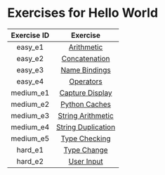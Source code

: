 # Exercises for Hello World


| Exercise ID | Exercise |
|:-----------:|:--------:|
| easy_e1 | [Arithmetic](https://github.com/ByteAcademyCo/Exercises/tree/master/introduction_and_environment/hello_world/1_arithmetic) |
| easy_e2 | [Concatenation](https://github.com/ByteAcademyCo/Exercises/tree/master/introduction_and_environment/hello_world/1_concantenation) |
| easy_e3 | [Name Bindings](https://github.com/ByteAcademyCo/Exercises/tree/master/introduction_and_environment/hello_world/1_name_bindings) |
| easy_e4 | [Operators](https://github.com/ByteAcademyCo/Exercises/tree/master/introduction_and_environment/hello_world/1_operators) |
| medium_e1 | [Capture Display](https://github.com/ByteAcademyCo/Exercises/tree/master/introduction_and_environment/hello_world/2_capture_display) |
| medium_e2 | [Python Caches](https://github.com/ByteAcademyCo/Exercises/tree/master/introduction_and_environment/hello_world/2_python_caches) |
| medium_e3 | [String Arithmetic](https://github.com/ByteAcademyCo/Exercises/tree/master/introduction_and_environment/hello_world/2_string_arithmetic) |
| medium_e4 | [String Duplication](https://github.com/ByteAcademyCo/Exercises/tree/master/introduction_and_environment/hello_world/2_string_duplication) |
| medium_e5 | [Type Checking](https://github.com/ByteAcademyCo/Exercises/tree/master/introduction_and_environment/hello_world/2_type_check) |
| hard_e1 | [Type Change](https://github.com/ByteAcademyCo/Exercises/tree/master/introduction_and_environment/hello_world/3_type_change) |
| hard_e2 | [User Input](https://github.com/ByteAcademyCo/Exercises/tree/master/introduction_and_environment/hello_world/3_user_input) |
